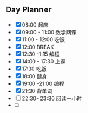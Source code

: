 ## Day Planner
- [x] 08:00 起床
- [x] 09:00 - 11:00 数学网课
- [x] 11:00 - 12:00 吃饭
- [x] 12:00 BREAK
- [x] 12:30 -1:15 编程
- [x] 14:00 - 17:30 上课
- [x] 17:30 吃饭
- [x] 18:00 健身
- [x] 19:00 -21:00 编程
- [x] 21:30 背单词
- [ ] 22:30- 23:30 阅读一小时
- [ ] 